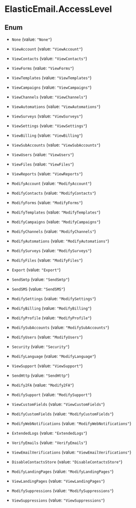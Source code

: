 # ElasticEmail.AccessLevel

## Enum


* `None` (value: `"None"`)

* `ViewAccount` (value: `"ViewAccount"`)

* `ViewContacts` (value: `"ViewContacts"`)

* `ViewForms` (value: `"ViewForms"`)

* `ViewTemplates` (value: `"ViewTemplates"`)

* `ViewCampaigns` (value: `"ViewCampaigns"`)

* `ViewChannels` (value: `"ViewChannels"`)

* `ViewAutomations` (value: `"ViewAutomations"`)

* `ViewSurveys` (value: `"ViewSurveys"`)

* `ViewSettings` (value: `"ViewSettings"`)

* `ViewBilling` (value: `"ViewBilling"`)

* `ViewSubAccounts` (value: `"ViewSubAccounts"`)

* `ViewUsers` (value: `"ViewUsers"`)

* `ViewFiles` (value: `"ViewFiles"`)

* `ViewReports` (value: `"ViewReports"`)

* `ModifyAccount` (value: `"ModifyAccount"`)

* `ModifyContacts` (value: `"ModifyContacts"`)

* `ModifyForms` (value: `"ModifyForms"`)

* `ModifyTemplates` (value: `"ModifyTemplates"`)

* `ModifyCampaigns` (value: `"ModifyCampaigns"`)

* `ModifyChannels` (value: `"ModifyChannels"`)

* `ModifyAutomations` (value: `"ModifyAutomations"`)

* `ModifySurveys` (value: `"ModifySurveys"`)

* `ModifyFiles` (value: `"ModifyFiles"`)

* `Export` (value: `"Export"`)

* `SendSmtp` (value: `"SendSmtp"`)

* `SendSMS` (value: `"SendSMS"`)

* `ModifySettings` (value: `"ModifySettings"`)

* `ModifyBilling` (value: `"ModifyBilling"`)

* `ModifyProfile` (value: `"ModifyProfile"`)

* `ModifySubAccounts` (value: `"ModifySubAccounts"`)

* `ModifyUsers` (value: `"ModifyUsers"`)

* `Security` (value: `"Security"`)

* `ModifyLanguage` (value: `"ModifyLanguage"`)

* `ViewSupport` (value: `"ViewSupport"`)

* `SendHttp` (value: `"SendHttp"`)

* `Modify2FA` (value: `"Modify2FA"`)

* `ModifySupport` (value: `"ModifySupport"`)

* `ViewCustomFields` (value: `"ViewCustomFields"`)

* `ModifyCustomFields` (value: `"ModifyCustomFields"`)

* `ModifyWebNotifications` (value: `"ModifyWebNotifications"`)

* `ExtendedLogs` (value: `"ExtendedLogs"`)

* `VerifyEmails` (value: `"VerifyEmails"`)

* `ViewEmailVerifications` (value: `"ViewEmailVerifications"`)

* `DisableContactsStore` (value: `"DisableContactsStore"`)

* `ModifyLandingPages` (value: `"ModifyLandingPages"`)

* `ViewLandingPages` (value: `"ViewLandingPages"`)

* `ModifySuppressions` (value: `"ModifySuppressions"`)

* `ViewSuppressions` (value: `"ViewSuppressions"`)


